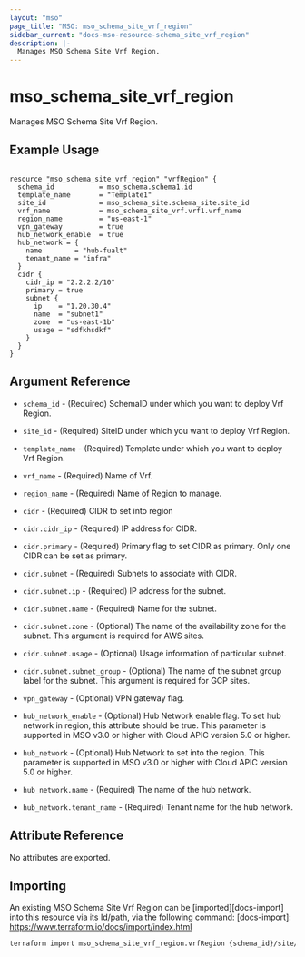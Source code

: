 ```yaml
---
layout: "mso"
page_title: "MSO: mso_schema_site_vrf_region"
sidebar_current: "docs-mso-resource-schema_site_vrf_region"
description: |-
  Manages MSO Schema Site Vrf Region.
---
```


# mso_schema_site_vrf_region #

Manages MSO Schema Site Vrf Region.

## Example Usage ##

```hcl

resource "mso_schema_site_vrf_region" "vrfRegion" {
  schema_id           = mso_schema.schema1.id
  template_name       = "Template1"
  site_id             = mso_schema_site.schema_site.site_id
  vrf_name            = mso_schema_site_vrf.vrf1.vrf_name
  region_name         = "us-east-1"
  vpn_gateway         = true
  hub_network_enable  = true
  hub_network = {
    name        = "hub-fualt"
    tenant_name = "infra"
  }
  cidr {
    cidr_ip = "2.2.2.2/10"
    primary = true
    subnet {
      ip    = "1.20.30.4"
      name  = "subnet1"
      zone  = "us-east-1b"
      usage = "sdfkhsdkf"
    }
  }
}

```

## Argument Reference ##

* `schema_id` - (Required) SchemaID under which you want to deploy Vrf Region.
* `site_id` - (Required) SiteID under which you want to deploy Vrf Region.
* `template_name` - (Required) Template under which you want to deploy Vrf Region.
* `vrf_name` - (Required) Name of Vrf.
* `region_name` - (Required) Name of Region to manage.

* `cidr` - (Required) CIDR to set into region
* `cidr.cidr_ip` - (Required) IP address for CIDR.
* `cidr.primary` - (Required) Primary flag to set CIDR as primary. Only one CIDR can be set as primary.

* `cidr.subnet` - (Required) Subnets to associate with CIDR.
* `cidr.subnet.ip` - (Required) IP address for the subnet.
* `cidr.subnet.name` - (Required) Name for the subnet.
* `cidr.subnet.zone` - (Optional) The name of the availability zone for the subnet. This argument is required for AWS sites.
* `cidr.subnet.usage` - (Optional) Usage information of particular subnet.
* `cidr.subnet.subnet_group` - (Optional) The name of the subnet group label for the subnet. This argument is required for GCP sites.

* `vpn_gateway` - (Optional) VPN gateway flag.
* `hub_network_enable` - (Optional) Hub Network enable flag. To set hub network in region, this attribute should be true. This parameter is supported in MSO v3.0 or higher with Cloud APIC version 5.0 or higher.

* `hub_network` - (Optional) Hub Network to set into the region. This parameter is supported in MSO v3.0 or higher with Cloud APIC version 5.0 or higher.
* `hub_network.name` - (Required) The name of the hub network.
* `hub_network.tenant_name` - (Required) Tenant name for the hub network.

## Attribute Reference ##

No attributes are exported.

## Importing ##

An existing MSO Schema Site Vrf Region can be [imported][docs-import] into this resource via its Id/path, via the following command: [docs-import]: <https://www.terraform.io/docs/import/index.html>

```bash
terraform import mso_schema_site_vrf_region.vrfRegion {schema_id}/site/{site_id}/vrf/{vrf_name}/region/{region_name}
```
